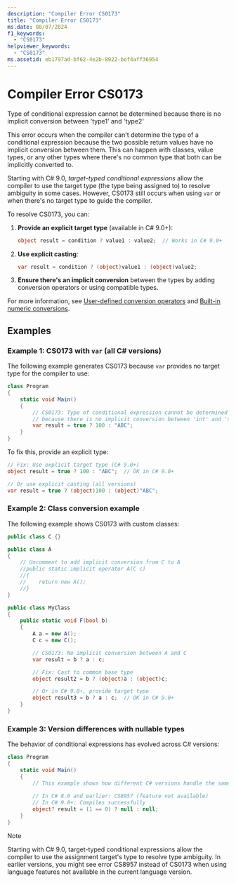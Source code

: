 ```yaml
---
description: "Compiler Error CS0173"
title: "Compiler Error CS0173"
ms.date: 08/07/2024
f1_keywords:
  - "CS0173"
helpviewer_keywords:
  - "CS0173"
ms.assetid: eb1797ad-bf62-4e2b-8922-bef4aff36954
---
```

# Compiler Error CS0173

Type of conditional expression cannot be determined because there is no implicit conversion between 'type1' and 'type2'

This error occurs when the compiler can't determine the type of a conditional expression because the two possible return values have no implicit conversion between them. This can happen with classes, value types, or any other types where there's no common type that both can be implicitly converted to.

Starting with C# 9.0, *target-typed conditional expressions* allow the compiler to use the target type (the type being assigned to) to resolve ambiguity in some cases. However, CS0173 still occurs when using `var` or when there's no target type to guide the compiler.

To resolve CS0173, you can:

1. **Provide an explicit target type** (available in C# 9.0+):

   ```csharp
   object result = condition ? value1 : value2;  // Works in C# 9.0+
   ```

2. **Use explicit casting**:

   ```csharp
   var result = condition ? (object)value1 : (object)value2;
   ```

3. **Ensure there's an implicit conversion** between the types by adding conversion operators or using compatible types.

For more information, see [User-defined conversion operators](../operators/user-defined-conversion-operators.md) and [Built-in numeric conversions](../builtin-types/numeric-conversions.md).

## Examples

### Example 1: CS0173 with `var` (all C# versions)

The following example generates CS0173 because `var` provides no target type for the compiler to use:

```csharp
class Program
{
    static void Main()
    {
        // CS0173: Type of conditional expression cannot be determined
        // because there is no implicit conversion between 'int' and 'string'
        var result = true ? 100 : "ABC";
    }
}
```

To fix this, provide an explicit type:

```csharp
// Fix: Use explicit target type (C# 9.0+)
object result = true ? 100 : "ABC";  // OK in C# 9.0+

// Or use explicit casting (all versions)
var result = true ? (object)100 : (object)"ABC";
```

### Example 2: Class conversion example

The following example shows CS0173 with custom classes:

```csharp
public class C {}

public class A
{
    // Uncomment to add implicit conversion from C to A
    //public static implicit operator A(C c)
    //{
    //    return new A();
    //}
}

public class MyClass
{
    public static void F(bool b)
    {
        A a = new A();
        C c = new C();

        // CS0173: No implicit conversion between A and C
        var result = b ? a : c;

        // Fix: Cast to common base type
        object result2 = b ? (object)a : (object)c;

        // Or in C# 9.0+, provide target type
        object result3 = b ? a : c;  // OK in C# 9.0+
    }
}
```

### Example 3: Version differences with nullable types

The behavior of conditional expressions has evolved across C# versions:

```csharp
class Program
{
    static void Main()
    {
        // This example shows how different C# versions handle the same code
        
        // In C# 8.0 and earlier: CS8957 (feature not available)
        // In C# 9.0+: Compiles successfully
        object? result = (1 == 0) ? null : null;
    }
}
```

> [!NOTE]
> Starting with C# 9.0, target-typed conditional expressions allow the compiler to use the assignment target's type to resolve type ambiguity. In earlier versions, you might see error CS8957 instead of CS0173 when using language features not available in the current language version.
